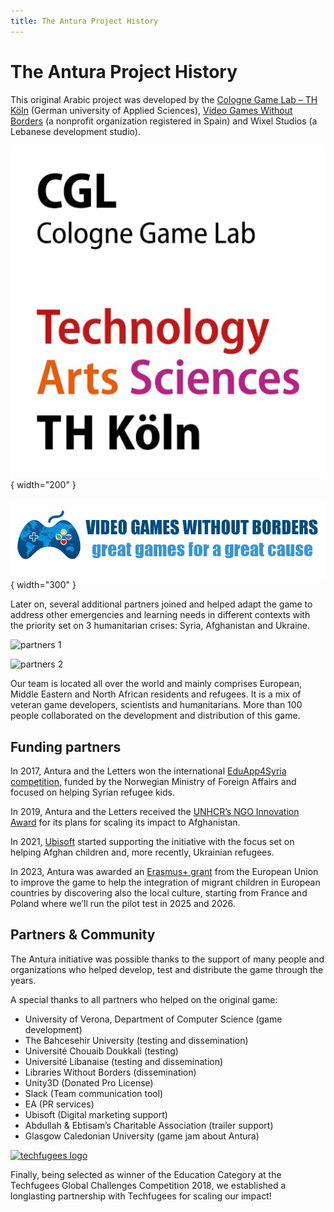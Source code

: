 ```yaml
---
title: The Antura Project History
---
```


# The Antura Project History

This original Arabic project was developed by the [Cologne Game Lab – TH Köln](http://www.colognegamelab.de/) (German university of Applied Sciences), [Video Games Without Borders](http://vgwb.org/) (a nonprofit organization registered in Spain) and Wixel Studios (a Lebanese development studio).

![CGL logo](../../assets/img/erasmus/logo_cgl.jpg){ width="200" }

![VGWB logo](../../assets/img/erasmus/logo_vgwb.jpg){ width="300" }

Later on, several additional partners joined and helped adapt the game to address other emergencies and learning needs in different contexts with the priority set on 3 humanitarian crises: Syria, Afghanistan and Ukraine.

![partners 1](https://www.antura.org/wp-content/uploads/2022/07/Partners_01.png)

![partners 2](https://www.antura.org/wp-content/uploads/2022/07/Partners_02.png)

Our team is located all over the world and mainly comprises European, Middle Eastern and North African residents and refugees. It is a mix of veteran game developers, scientists and humanitarians. More than 100 people collaborated on the development and distribution of this game.

## Funding partners

In 2017, Antura and the Letters won the international [EduApp4Syria competition](https://www.norad.no/en/front/thematic-areas/education/innovation/eduapp4syria/), funded by the Norwegian Ministry of Foreign Affairs and focused on helping Syrian refugee kids.

In 2019, Antura and the Letters received the [UNHCR’s NGO Innovation Award](https://www.unhcr.org/innovation/innovation-award-2019/) for its plans for scaling its impact to Afghanistan.

In 2021, [Ubisoft](https://www.ubisoft.com/en-us/company/about-us/) started supporting the initiative with the focus set on helping Afghan children and, more recently, Ukrainian refugees.

In 2023, Antura was awarded an [Erasmus+ grant](https://erasmus-plus.ec.europa.eu/) from the European Union to improve the game to help the integration of migrant children in European countries by discovering also the local culture, starting from France and Poland where we’ll run the pilot test in 2025 and 2026.

## Partners & Community

The Antura initiative was possible thanks to the support of many people and organizations who helped develop, test and distribute the game through the years.

A special thanks to all partners who helped on the original game:

- University of Verona, Department of Computer Science (game development)
- The Bahcesehir University (testing and dissemination)
- Université Chouaib Doukkali (testing)
- Université Libanaise (testing and dissemination)
- Libraries Without Borders (dissemination)
- Unity3D (Donated Pro License)
- Slack (Team communication tool)
- EA (PR services)
- Ubisoft (Digital marketing support)
- Abdullah & Ebtisam’s Charitable Association (trailer support)
- Glasgow Caledonian University (game jam about Antura)

[![techfugees logo](https://www.antura.org/wp-content/uploads/2019/02/Techfugees_logo_very_small.png)](http://techfugees.com)

Finally, being selected as winner of the Education Category at the Techfugees Global Challenges Competition 2018, we established a longlasting partnership with Techfugees for scaling our impact!
